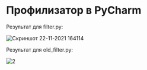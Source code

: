 # Профилизатор в PyCharm
Результат для filter.py:

![Скриншот 22-11-2021 164114](https://user-images.githubusercontent.com/93836720/142859146-f8c00ae1-ee57-4174-bc8c-761f71b8b9ad.jpg)

Результат для old_filter.py:

![2](https://user-images.githubusercontent.com/93836720/142859355-cea55e9b-ba28-48a7-a3e3-38abe4ab6fe8.jpg)
